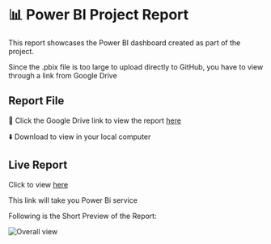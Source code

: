 # 📊 Power BI Project Report

This report showcases the Power BI dashboard created as part of the project.

Since the .pbix file is too large to upload directly to GitHub, you have to view through a link from Google Drive  

## Report File

 🔗 Click the Google Drive link to view the report [here](https://drive.google.com/file/d/1j0hov9Ctoic7t354rfKNLsAGWlsMlgca/view?usp=sharing)

⬇️ Download to view in your local computer

## Live Report

 Click to view [here](https://app.powerbi.com/groups/869ba0a8-e859-477e-ae6f-40de64dc726f/reports/1b416459-51f8-45ba-96d3-374429b37711/d432794ba64090d60710?experience=power-bi)
 
 This link will take you Power Bi service

Following is the Short Preview of the Report:


![Overall view](https://github.com/user-attachments/assets/aa95d3af-58a9-4e00-91b4-bfe538b199e4)

